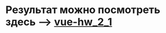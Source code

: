 # Результат можно посмотреть здесь --> <a href="https://olhaklymas.github.io/vue-hw_2_1/">vue-hw_2_1</a>
